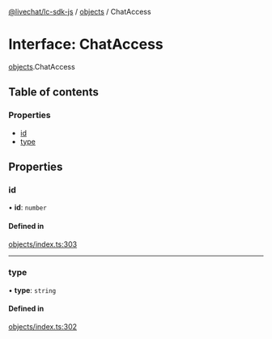 [@livechat/lc-sdk-js](../README.md) / [objects](../modules/objects.md) / ChatAccess

# Interface: ChatAccess

[objects](../modules/objects.md).ChatAccess

## Table of contents

### Properties

- [id](objects.ChatAccess.md#id)
- [type](objects.ChatAccess.md#type)

## Properties

### id

• **id**: `number`

#### Defined in

[objects/index.ts:303](https://github.com/livechat/lc-sdk-js/blob/951da85/src/objects/index.ts#L303)

___

### type

• **type**: `string`

#### Defined in

[objects/index.ts:302](https://github.com/livechat/lc-sdk-js/blob/951da85/src/objects/index.ts#L302)

